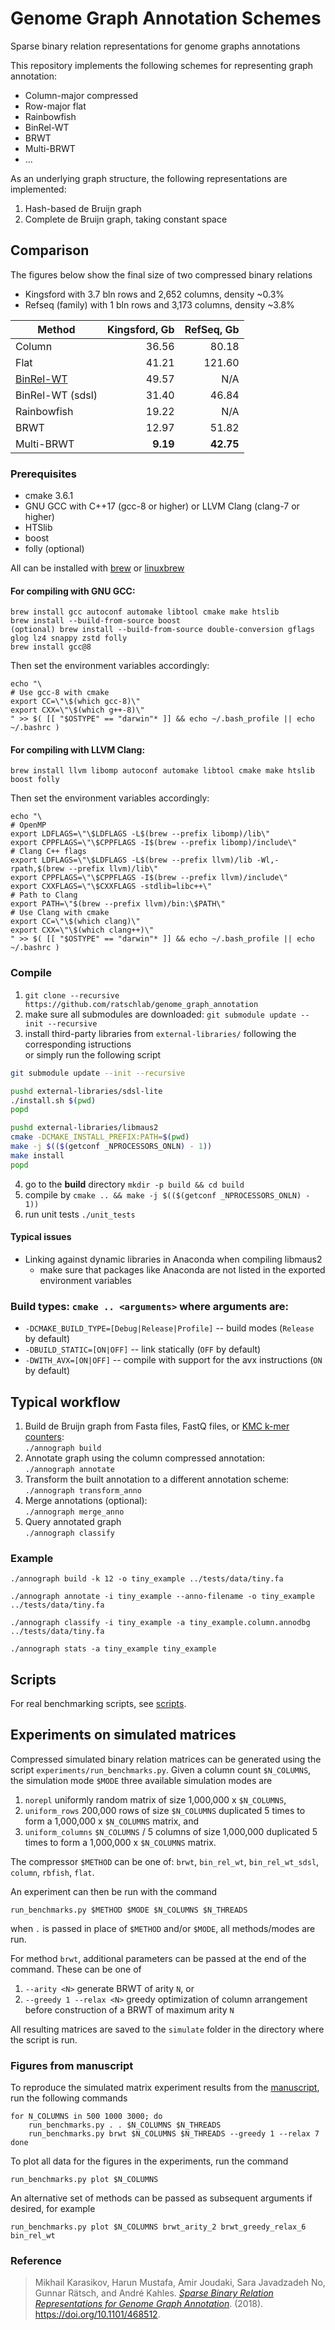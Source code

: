 # Genome Graph Annotation Schemes

Sparse binary relation representations for genome graphs annotations

This repository implements the following schemes for representing graph annotation:
* Column-major compressed
* Row-major flat
* Rainbowfish
* BinRel-WT
* BRWT
* Multi-BRWT
* ...

As an underlying graph structure, the following representations are implemented:
1. Hash-based de Bruijn graph
2. Complete de Bruijn graph, taking constant space

## Comparison

The figures below show the final size of two compressed binary relations
* Kingsford with 3.7 bln rows and 2,652 columns, density ~0.3%
* Refseq (family) with 1 bln rows and 3,173 columns, density ~3.8%

| Method  | Kingsford, Gb  | RefSeq, Gb |
| ------------- | ---: | ---: |
| Column  | 36.56  | 80.18 |
| Flat  | 41.21  | 121.60 |
| [BinRel-WT](https://github.com/dieram3/binrel_wt/) | 49.57  | N/A |
| BinRel-WT (sdsl)  | 31.40  | 46.84 |
| Rainbowfish  | 19.22  | N/A |
| BRWT  | 12.97  | 51.82 |
| Multi-BRWT  | **9.19**  | **42.75** |

### Prerequisites
- cmake 3.6.1
- GNU GCC with C++17 (gcc-8 or higher) or LLVM Clang (clang-7 or higher)
- HTSlib
- boost
- folly (optional)

All can be installed with [brew](https://brew.sh) or [linuxbrew](https://linuxbrew.sh)

#### For compiling with GNU GCC:
```
brew install gcc autoconf automake libtool cmake make htslib
brew install --build-from-source boost
(optional) brew install --build-from-source double-conversion gflags glog lz4 snappy zstd folly
brew install gcc@8
```
Then set the environment variables accordingly:
```
echo "\
# Use gcc-8 with cmake
export CC=\"\$(which gcc-8)\"
export CXX=\"\$(which g++-8)\"
" >> $( [[ "$OSTYPE" == "darwin"* ]] && echo ~/.bash_profile || echo ~/.bashrc )
```

#### For compiling with LLVM Clang:
```
brew install llvm libomp autoconf automake libtool cmake make htslib boost folly
```
Then set the environment variables accordingly:
```
echo "\
# OpenMP
export LDFLAGS=\"\$LDFLAGS -L$(brew --prefix libomp)/lib\"
export CPPFLAGS=\"\$CPPFLAGS -I$(brew --prefix libomp)/include\"
# Clang C++ flags
export LDFLAGS=\"\$LDFLAGS -L$(brew --prefix llvm)/lib -Wl,-rpath,$(brew --prefix llvm)/lib\"
export CPPFLAGS=\"\$CPPFLAGS -I$(brew --prefix llvm)/include\"
export CXXFLAGS=\"\$CXXFLAGS -stdlib=libc++\"
# Path to Clang
export PATH=\"$(brew --prefix llvm)/bin:\$PATH\"
# Use Clang with cmake
export CC=\"\$(which clang)\"
export CXX=\"\$(which clang++)\"
" >> $( [[ "$OSTYPE" == "darwin"* ]] && echo ~/.bash_profile || echo ~/.bashrc )
```


### Compile
1. `git clone --recursive https://github.com/ratschlab/genome_graph_annotation`
2. make sure all submodules are downloaded: `git submodule update --init --recursive`
3. install third-party libraries from `external-libraries/` following the corresponding istructions  
or simply run the following script
```bash
git submodule update --init --recursive

pushd external-libraries/sdsl-lite
./install.sh $(pwd)
popd

pushd external-libraries/libmaus2
cmake -DCMAKE_INSTALL_PREFIX:PATH=$(pwd)
make -j $(($(getconf _NPROCESSORS_ONLN) - 1))
make install
popd
```

4. go to the **build** directory `mkdir -p build && cd build`
5. compile by `cmake .. && make -j $(($(getconf _NPROCESSORS_ONLN) - 1))`
6. run unit tests `./unit_tests`

#### Typical issues
* Linking against dynamic libraries in Anaconda when compiling libmaus2
  * make sure that packages like Anaconda are not listed in the exported environment variables

### Build types: `cmake .. <arguments>` where arguments are:
- `-DCMAKE_BUILD_TYPE=[Debug|Release|Profile]` -- build modes (`Release` by default)
- `-DBUILD_STATIC=[ON|OFF]` -- link statically (`OFF` by default)
- `-DWITH_AVX=[ON|OFF]` -- compile with support for the avx instructions (`ON` by default)

## Typical workflow
1. Build de Bruijn graph from Fasta files, FastQ files, or [KMC k-mer counters](https://github.com/refresh-bio/KMC/):\
`./annograph build`
2. Annotate graph using the column compressed annotation:\
`./annograph annotate`
3. Transform the built annotation to a different annotation scheme:\
`./annograph transform_anno`
4. Merge annotations (optional):\
`./annograph merge_anno`
5. Query annotated graph\
`./annograph classify`

### Example
```
./annograph build -k 12 -o tiny_example ../tests/data/tiny.fa

./annograph annotate -i tiny_example --anno-filename -o tiny_example ../tests/data/tiny.fa

./annograph classify -i tiny_example -a tiny_example.column.annodbg ../tests/data/tiny.fa

./annograph stats -a tiny_example tiny_example
```

## Scripts
For real benchmarking scripts, see [scripts](./scripts).

## Experiments on simulated matrices
Compressed simulated binary relation matrices can be generated using the script `experiments/run_benchmarks.py`. Given a column
count `$N_COLUMNS`, the simulation mode `$MODE` three available simulation modes are
1. `norepl` uniformly random matrix of size 1,000,000 x `$N_COLUMNS`,
2. `uniform_rows` 200,000 rows of size `$N_COLUMNS` duplicated 5 times to form a 1,000,000 x `$N_COLUMNS` matrix, and
3. `uniform_columns` `$N_COLUMNS` / 5 columns of size 1,000,000 duplicated 5 times to form a 1,000,000 x `$N_COLUMNS` matrix.

The compressor `$METHOD` can be one of: `brwt`, `bin_rel_wt`, `bin_rel_wt_sdsl`, `column`, `rbfish`, `flat`.

An experiment can then be run with the command
```
run_benchmarks.py $METHOD $MODE $N_COLUMNS $N_THREADS
```
when `.` is passed in place of `$METHOD` and/or `$MODE`, all methods/modes are run.

For method `brwt`, additional parameters can be passed at the end of the command. These can be one of
1. `--arity <N>` generate BRWT of arity `N`, or
2. `--greedy 1 --relax <N>` greedy optimization of column arrangement before construction of a BRWT of maximum arity `N`

All resulting matrices are saved to the `simulate` folder in the directory where the script is run.

### Figures from manuscript
To reproduce the simulated matrix experiment results from the [manuscript](https://www.biorxiv.org/content/early/2018/11/12/468512.full.pdf), run the following commands
```
for N_COLUMNS in 500 1000 3000; do
    run_benchmarks.py . . $N_COLUMNS $N_THREADS 
    run_benchmarks.py brwt $N_COLUMNS $N_THREADS --greedy 1 --relax 7
done
```

To plot all data for the figures in the experiments, run the command
```
run_benchmarks.py plot $N_COLUMNS
```
An alternative set of methods can be passed as subsequent arguments if desired, for example
```
run_benchmarks.py plot $N_COLUMNS brwt_arity_2 brwt_greedy_relax_6 bin_rel_wt
```

### Reference
> Mikhail Karasikov, Harun Mustafa, Amir Joudaki, Sara Javadzadeh No, Gunnar Rätsch, and André Kahles. [_Sparse Binary Relation Representations for Genome Graph Annotation_](https://www.biorxiv.org/content/early/2018/11/12/468512.full.pdf). (2018). https://doi.org/10.1101/468512.
